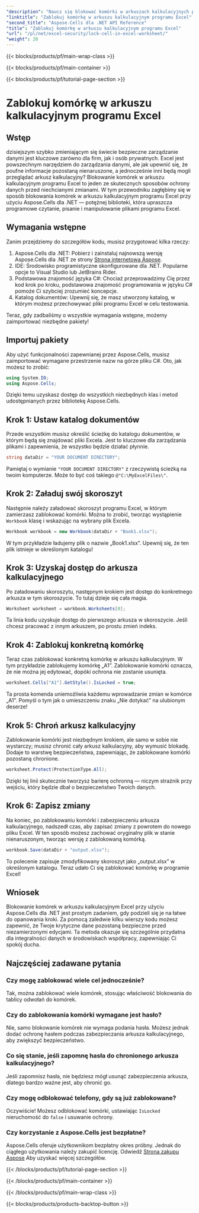 ```yaml
---
"description": "Naucz się blokować komórki w arkuszach kalkulacyjnych programu Excel za pomocą Aspose.Cells dla .NET. Łatwy samouczek krok po kroku dotyczący bezpiecznego zarządzania danymi."
"linktitle": "Zablokuj komórkę w arkuszu kalkulacyjnym programu Excel"
"second_title": "Aspose.Cells dla .NET API Reference"
"title": "Zablokuj komórkę w arkuszu kalkulacyjnym programu Excel"
"url": "/pl/net/excel-security/lock-cell-in-excel-worksheet/"
"weight": 20
---
```


{{< blocks/products/pf/main-wrap-class >}}

{{< blocks/products/pf/main-container >}}

{{< blocks/products/pf/tutorial-page-section >}}

# Zablokuj komórkę w arkuszu kalkulacyjnym programu Excel

## Wstęp

dzisiejszym szybko zmieniającym się świecie bezpieczne zarządzanie danymi jest kluczowe zarówno dla firm, jak i osób prywatnych. Excel jest powszechnym narzędziem do zarządzania danymi, ale jak upewnić się, że poufne informacje pozostaną nienaruszone, a jednocześnie inni będą mogli przeglądać arkusz kalkulacyjny? Blokowanie komórek w arkuszu kalkulacyjnym programu Excel to jeden ze skutecznych sposobów ochrony danych przed niechcianymi zmianami. W tym przewodniku zagłębimy się w sposób blokowania komórek w arkuszu kalkulacyjnym programu Excel przy użyciu Aspose.Cells dla .NET — potężnej biblioteki, która upraszcza programowe czytanie, pisanie i manipulowanie plikami programu Excel.

## Wymagania wstępne

Zanim przejdziemy do szczegółów kodu, musisz przygotować kilka rzeczy:

1. Aspose.Cells dla .NET: Pobierz i zainstaluj najnowszą wersję Aspose.Cells dla .NET ze strony [Strona internetowa Aspose](https://releases.aspose.com/cells/net/).
2. IDE: Środowisko programistyczne skonfigurowane dla .NET. Popularne opcje to Visual Studio lub JetBrains Rider.
3. Podstawowa znajomość języka C#: Chociaż przeprowadzimy Cię przez kod krok po kroku, podstawowa znajomość programowania w języku C# pomoże Ci szybciej zrozumieć koncepcje.
4. Katalog dokumentów: Upewnij się, że masz utworzony katalog, w którym możesz przechowywać pliki programu Excel w celu testowania.

Teraz, gdy zadbaliśmy o wszystkie wymagania wstępne, możemy zaimportować niezbędne pakiety!

## Importuj pakiety

Aby użyć funkcjonalności zapewnianej przez Aspose.Cells, musisz zaimportować wymagane przestrzenie nazw na górze pliku C#. Oto, jak możesz to zrobić:

```csharp
using System.IO;
using Aspose.Cells;
```

Dzięki temu uzyskasz dostęp do wszystkich niezbędnych klas i metod udostępnianych przez bibliotekę Aspose.Cells.

## Krok 1: Ustaw katalog dokumentów

Przede wszystkim musisz określić ścieżkę do katalogu dokumentów, w którym będą się znajdować pliki Excela. Jest to kluczowe dla zarządzania plikami i zapewnienia, że wszystko będzie działać płynnie. 

```csharp
string dataDir = "YOUR DOCUMENT DIRECTORY";
```

Pamiętaj o wymianie `"YOUR DOCUMENT DIRECTORY"` z rzeczywistą ścieżką na twoim komputerze. Może to być coś takiego `@"C:\MyExcelFiles\"`.

## Krok 2: Załaduj swój skoroszyt

Następnie należy załadować skoroszyt programu Excel, w którym zamierzasz zablokować komórki. Można to zrobić, tworząc wystąpienie `Workbook` klasę i wskazując na wybrany plik Excela.

```csharp
Workbook workbook = new Workbook(dataDir + "Book1.xlsx");
```

W tym przykładzie ładujemy plik o nazwie „Book1.xlsx”. Upewnij się, że ten plik istnieje w określonym katalogu!

## Krok 3: Uzyskaj dostęp do arkusza kalkulacyjnego

Po załadowaniu skoroszytu, następnym krokiem jest dostęp do konkretnego arkusza w tym skoroszycie. To tutaj dzieje się cała magia. 

```csharp
Worksheet worksheet = workbook.Worksheets[0];
```

Ta linia kodu uzyskuje dostęp do pierwszego arkusza w skoroszycie. Jeśli chcesz pracować z innym arkuszem, po prostu zmień indeks.

## Krok 4: Zablokuj konkretną komórkę 

Teraz czas zablokować konkretną komórkę w arkuszu kalkulacyjnym. W tym przykładzie zablokujemy komórkę „A1”. Zablokowanie komórki oznacza, że nie można jej edytować, dopóki ochrona nie zostanie usunięta.

```csharp
worksheet.Cells["A1"].GetStyle().IsLocked = true;
```

Ta prosta komenda uniemożliwia każdemu wprowadzanie zmian w komórce „A1”. Pomyśl o tym jak o umieszczeniu znaku „Nie dotykać” na ulubionym deserze!

## Krok 5: Chroń arkusz kalkulacyjny

Zablokowanie komórki jest niezbędnym krokiem, ale samo w sobie nie wystarczy; musisz chronić cały arkusz kalkulacyjny, aby wymusić blokadę. Dodaje to warstwę bezpieczeństwa, zapewniając, że zablokowane komórki pozostaną chronione.

```csharp
worksheet.Protect(ProtectionType.All);
```

Dzięki tej linii skutecznie tworzysz barierę ochronną — niczym strażnik przy wejściu, który będzie dbał o bezpieczeństwo Twoich danych.

## Krok 6: Zapisz zmiany

Na koniec, po zablokowaniu komórki i zabezpieczeniu arkusza kalkulacyjnego, nadszedł czas, aby zapisać zmiany z powrotem do nowego pliku Excel. W ten sposób możesz zachować oryginalny plik w stanie nienaruszonym, tworząc wersję z zablokowaną komórką.

```csharp
workbook.Save(dataDir + "output.xlsx");
```

To polecenie zapisuje zmodyfikowany skoroszyt jako „output.xlsx” w określonym katalogu. Teraz udało Ci się zablokować komórkę w programie Excel!

## Wniosek

Blokowanie komórek w arkuszu kalkulacyjnym Excel przy użyciu Aspose.Cells dla .NET jest prostym zadaniem, gdy podzieli się je na łatwe do opanowania kroki. Za pomocą zaledwie kilku wierszy kodu możesz zapewnić, że Twoje krytyczne dane pozostaną bezpieczne przed niezamierzonymi edycjami. Ta metoda okazuje się szczególnie przydatna dla integralności danych w środowiskach współpracy, zapewniając Ci spokój ducha.

## Najczęściej zadawane pytania

### Czy mogę zablokować wiele cel jednocześnie?
Tak, można zablokować wiele komórek, stosując właściwość blokowania do tablicy odwołań do komórek.

### Czy do zablokowania komórki wymagane jest hasło?
Nie, samo blokowanie komórek nie wymaga podania hasła. Możesz jednak dodać ochronę hasłem podczas zabezpieczania arkusza kalkulacyjnego, aby zwiększyć bezpieczeństwo.

### Co się stanie, jeśli zapomnę hasła do chronionego arkusza kalkulacyjnego?
Jeśli zapomnisz hasła, nie będziesz mógł usunąć zabezpieczenia arkusza, dlatego bardzo ważne jest, aby chronić go.

### Czy mogę odblokować telefony, gdy są już zablokowane?
Oczywiście! Możesz odblokować komórki, ustawiając `IsLocked` nieruchomość do `false` i usuwanie ochrony.

### Czy korzystanie z Aspose.Cells jest bezpłatne?
Aspose.Cells oferuje użytkownikom bezpłatny okres próbny. Jednak do ciągłego użytkowania należy zakupić licencję. Odwiedź [Strona zakupu Aspose](https://purchase.aspose.com/buy) Aby uzyskać więcej szczegółów.

{{< /blocks/products/pf/tutorial-page-section >}}

{{< /blocks/products/pf/main-container >}}

{{< /blocks/products/pf/main-wrap-class >}}

{{< blocks/products/products-backtop-button >}}